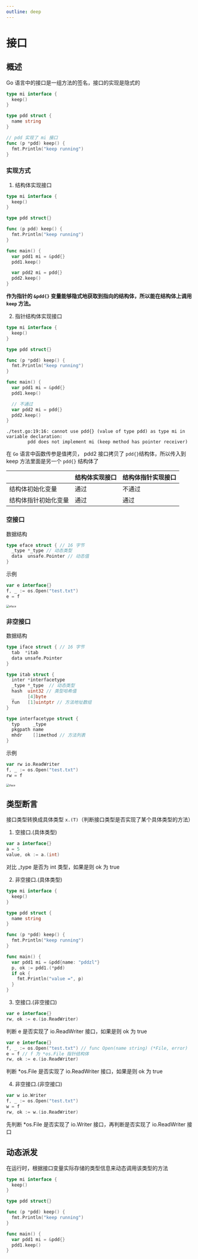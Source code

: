 ```yaml
---
outline: deep
---
```


# 接口

## 概述

Go 语言中的接口是一组方法的签名，接口的实现是隐式的

```go
type mi interface {
  keep()
}

type pdd struct {
  name string
}

// pdd 实现了 mi 接口
func (p *pdd) keep() {
  fmt.Println("keep running")
}
```

### 实现方式

1. 结构体实现接口

```go
type mi interface {
  keep()
}

type pdd struct{}

func (p pdd) keep() {
  fmt.Println("keep running")
}

func main() {
  var pdd1 mi = &pdd{}
  pdd1.keep()

  var pdd2 mi = pdd{}
  pdd2.keep()
}
```

**作为指针的 `&pdd{}` 变量能够隐式地获取到指向的结构体，所以能在结构体上调用 `keep` 方法。**

2. 指针结构体实现接口

```go
type mi interface {
  keep()
}

type pdd struct{}

func (p *pdd) keep() {
  fmt.Println("keep running")
}

func main() {
  var pdd1 mi = &pdd{}
  pdd1.keep()

  // 不通过
  var pdd2 mi = pdd{}
  pdd2.keep()
}
```

```shell
./test.go:19:16: cannot use pdd{} (value of type pdd) as type mi in variable declaration:
        pdd does not implement mi (keep method has pointer receiver)
```

在 `Go` 语言中函数传参是值拷贝， pdd2 接口拷贝了 `pdd{}`结构体，所以传入到 keep 方法里面是另一个 `pdd{}` 结构体了

|| 结构体实现接口 | 结构体指针实现接口 |
| --- | --- | --- |
| 结构体初始化变量 | 通过 | 不通过 |
| 结构体指针初始化变量 | 通过 | 通过 |

### 空接口

数据结构

```go
type eface struct { // 16 字节
  _type *_type // 动态类型
  data  unsafe.Pointer // 动态值
}
```

示例

```go
var e interface{}
f, _ := os.Open("test.txt")
e = f
```

<img src="./images/eface.png" alt="eface" style="zoom:50%;" />

### 非空接口

数据结构

```go
type iface struct { // 16 字节
  tab  *itab
  data unsafe.Pointer
}

type itab struct {
  inter *interfacetype
  _type *_type  // 动态类型
  hash  uint32 // 类型哈希值
  _     [4]byte
  fun   [1]uintptr // 方法地址数组
}

type interfacetype struct {
  typ     _type
  pkgpath name
  mhdr    []imethod // 方法列表
}
```

示例

```go
var rw io.ReadWriter
f, _ := os.Open("test.txt")
rw = f
```

<img src="./images/iface.png" alt="iface" style="zoom:50%;" />

## 类型断言

接口类型转换成具体类型 `x.(T)`（判断接口类型是否实现了某个具体类型的方法）

1. 空接口.(具体类型)

```go
var a interface{}
a = 5
value, ok := a.(int)
```

对比 _type 是否为 int 类型，如果是则 ok 为 true

2. 非空接口.(具体类型)

```go
type mi interface {
  keep()
}

type pdd struct {
  name string
}

func (p *pdd) keep() {
  fmt.Println("keep running")
}

func main() {
  var pdd1 mi = &pdd{name: "pddzl"}
  p, ok := pdd1.(*pdd)
  if ok {
    fmt.Println("value =", p)
  }
}
```

3. 空接口.(非空接口)

```go
var e interface{}
rw, ok := e.(io.ReadWriter)
```

判断 e 是否实现了 io.ReadWriter 接口，如果是则 ok 为 true

```go
var e interface{}
f, _ := os.Open("test.txt") // func Open(name string) (*File, error)
e = f // f 为 *os.File 指针结构体
rw, ok := e.(io.ReadWriter)
```

判断 *os.File 是否实现了 io.ReadWriter 接口，如果是则 ok 为 true

4. 非空接口.(非空接口)

```go
var w io.Writer
f, _ := os.Open("test.txt")
w = f
rw, ok := w.(io.ReadWriter)
```

先判断 *os.File 是否实现了 io.Writer 接口，再判断是否实现了 io.ReadWriter 接口

## 动态派发

在运行时，根据接口变量实际存储的类型信息来动态调用该类型的方法

```go
type mi interface {
  keep()
}

type pdd struct{}

func (p *pdd) keep() {
  fmt.Println("keep running")
}

func main() {
  var pdd1 mi = &pdd{}
  pdd1.keep()
}
```

